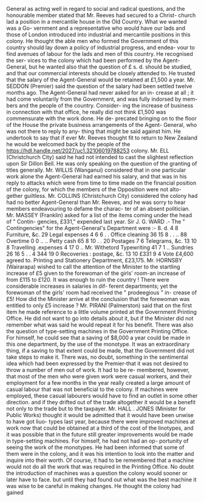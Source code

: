 General as acting well in regard to social and radical questions, and the honourable member stated that Mr. Reeves had secured to a Christ- church lad a position in a mercantile house in the Old Country. What we wanted was a Go- vernment and a representative who would have our lads and those of London introduced into industrial and mercantile positions in this colony. He thought the able men who formed the Government of this country should lay down a policy of industrial progress, and endea- vour to find avenues of labour for the lads and men of this country. He recognised the ser- vices to the colony which had been performed by the Agent-General, but he wanted also that the question of £ s. d. should be studied, and that our commercial interests should be closely attended to. He trusted that the salary of the Agent-General would be retained at £1,500 a year. Mr. SEDDON (Premier) said the question of the salary had been settled twelve months ago. The Agent-General had never asked for an in- crease at all ; it had come voluntarily from the Government, and was fully indorsed by mem- bers and the people of the country. Consider- ing the increase of business in connection with that office, he really did not think £1,500 was commensurate with the work done. He de- precated bringing on to the floor of the House the private business arrangements of the Agent- General, who was not there to reply to any- thing that might be said against him. He undertook to say that if ever Mr. Reeves thought fit to return to New Zealand he would be welcomed back by the people of the https://hdl.handle.net/2027/uc1.32106019788253 colony. Mr. ELL (Christchurch City) said he had not intended to cast the slightest reflection upon Sir Dillon Bell. He was only speaking on the question of the granting of titles generally. Mr. WILLIS (Wanganui) considered that in one particular work alone the Agent-General had earned his salary, and that was in his reply to attacks which were from time to time made on the financial position of the colony, for which the members of the Opposition were not alto- gether guiltless. Mr. COLLINS (Christchurch City) considered the colony had had no better Agent-General than Mr. Reeves, and he was sorry to hear members endeavouring to defame the charac- ter of an absent politician. Mr. MASSEY (Franklin) asked for a list of the items coming under the head of " Contin- gencies, £331," expended last year. Sir J. G. WARD .- The " Contingencies" for the Agent-General's Department were :- 8. d. 4 8 Furniture, &c. 29 Legal expenses 4 6 6 . . Office cleaning 36 15 8 . . .. 88 Overtime 0 0 .. .. Petty cash 65 8 10 . . 20 Postages 7 6 Telegrams, &c. 13 10 8 Travelling .expenses 4 17 0 .. Mr. Withetord Typewriting 41 7 1 .. Sundries 26 16 5 . . 4 344 19 0 Recoveries : postage, &c. 13 10 £331 9 4 Vote £4,600 agreed to. Printing and Stationery Department, £23,175. Mr. HORNSBY (Wairarapa) wished to call the attention of the Minister to the startling increase of £5 given to the forewoman of the girls' room-an increase of from £115 to £120. It was enough to ruin the country ! There were considerable increases in salaries in dif- ferent departments; yet the forewoman of the girls' room had received the " prodeegious " in- crease of £5! How did the Minister arrive at the conclusion that the forewoman was entitled to only £5 increase ? Mr. PIRANI (Palmerston) said that on the first item he made reference to a little volume printed at the Government Printing Office. He did not want to go into details about it, but if the Minister did not remember what was said he would repeat it for his benefit. There was also the question of type-setting machines in the Government Printing Office. For himself, he could see that a saving of $8,000 a year could be made in this one department, by the use of the monotype. It was an extraordinary thing, if a saving to that extent could be made, that the Government did not take steps to make it. There was, no doubt, something in the sentimental idea which had been expressed by the Premier-that it was not desired to throw a number of men out of work. It had to be re- membered, however, that most of the men who were given work were casual workers, and their employment for a few months in the year really created a large amount of casual labour that was not beneficial to the colony. If machines were employed, these casual labourers would have to find an outlet in some other direction. and if they drifted out of the trade altogether it would be a benefit not only to the trade but to the taxpayer. Mr. HALL . JONES (Minister for Public Works) thought it would be admitted that it would have been unwise to have got liuo- types last year, because there were improved machines at work now that could be obtained at a third of the cost of the linotypes, and it was possible that in the future still greater improvements would be made in type-setting machines. For himself, he had not had an op- portunity of seeing the work of the monotypes. He had been informed that some of them were in the colony, and it was his intention to look into the matter and inquire into their worth. Of course, it had to be remembered that a machine would not do all the work that was required in the Printing Office. No doubt the introduction of machines was a question the colony would sooner or later have to face. but until they had found out what was the best machine it was wise to be careful in making changes. He thought the colony had gained 